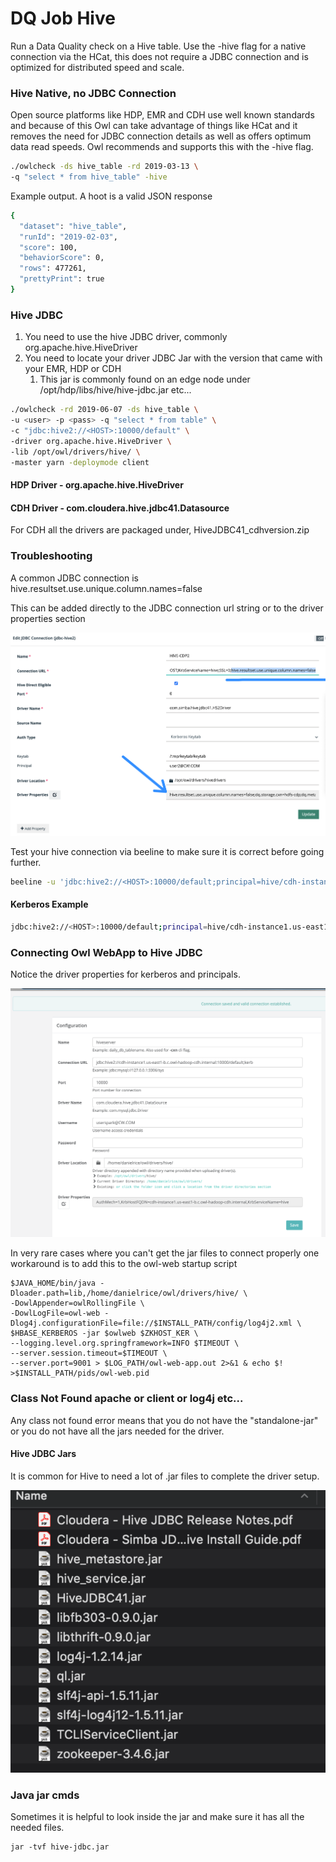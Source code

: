 # DQ Job Hive



Run a Data Quality check on a Hive table.  Use the -hive flag for a native connection via the HCat, this does not require a JDBC connection and is optimized for distributed speed and scale.&#x20;

### Hive Native, no JDBC Connection

Open source platforms like HDP, EMR and CDH use well known standards and because of this Owl can take advantage of things like HCat and it removes the need for JDBC connection details as well as offers optimum data read speeds.  Owl recommends and supports this with the -hive flag.

```bash
./owlcheck -ds hive_table -rd 2019-03-13 \
-q "select * from hive_table" -hive
```

Example output.  A hoot is a valid JSON response

```bash
{
  "dataset": "hive_table",
  "runId": "2019-02-03",
  "score": 100,
  "behaviorScore": 0,
  "rows": 477261,
  "prettyPrint": true
}
```

### Hive JDBC

1. You need to use the hive JDBC driver, commonly org.apache.hive.HiveDriver
2. You need to locate your driver JDBC Jar with the version that came with your EMR, HDP or CDH
   1. This jar is commonly found on an edge node under /opt/hdp/libs/hive/hive-jdbc.jar etc...

```bash
./owlcheck -rd 2019-06-07 -ds hive_table \
-u <user> -p <pass> -q "select * from table" \
-c "jdbc:hive2://<HOST>:10000/default" \
-driver org.apache.hive.HiveDriver \
-lib /opt/owl/drivers/hive/ \
-master yarn -deploymode client
```

#### HDP Driver - org.apache.hive.HiveDriver

#### CDH Driver - com.cloudera.hive.jdbc41.Datasource

For CDH all the drivers are packaged under, HiveJDBC41\_cdhversion.zip

### Troubleshooting

A common JDBC connection is hive.resultset.use.unique.column.names=false

This can be added directly to the JDBC connection url string or to the driver properties section

![](<../../.gitbook/assets/image (60).png>)





Test your hive connection via beeline to make sure it is correct before going further.&#x20;

```bash
beeline -u 'jdbc:hive2://<HOST>:10000/default;principal=hive/cdh-instance1.us-east1-b.c.company-hadoop-cdh.internal@CW.COM;useSSL=true' -d org.apache.hive.jdbc.HiveDriver
```

#### Kerberos Example

```bash
jdbc:hive2://<HOST>:10000/default;principal=hive/cdh-instance1.us-east1-b.c.company-hadoop-cdh.internal@CW.COM;useSSL=true
```

### Connecting Owl WebApp to Hive JDBC

Notice the driver properties for kerberos and principals.

![](<../../.gitbook/assets/Screen Shot 2019-05-29 at 6.44.50 PM.png>)

In very rare cases where you can't get the jar files to connect properly one workaround is to add this to the owl-web startup script

```
$JAVA_HOME/bin/java -Dloader.path=lib,/home/danielrice/owl/drivers/hive/ \
-DowlAppender=owlRollingFile \
-DowlLogFile=owl-web -Dlog4j.configurationFile=file://$INSTALL_PATH/config/log4j2.xml \
$HBASE_KERBEROS -jar $owlweb $ZKHOST_KER \
--logging.level.org.springframework=INFO $TIMEOUT \
--server.session.timeout=$TIMEOUT \
--server.port=9001 > $LOG_PATH/owl-web-app.out 2>&1 & echo $! >$INSTALL_PATH/pids/owl-web.pid
```

### Class Not Found apache or client or log4j etc...

Any class not found error means that you do not have the "standalone-jar" or you do not have all the jars needed for the driver.

#### Hive JDBC Jars

It is common for Hive to need a lot of .jar files to complete the driver setup.

![](../../.gitbook/assets/cdh-jars-hive-jdbc.png)

### Java jar cmds

Sometimes it is helpful to look inside the jar and make sure it has all the needed files.

```
jar -tvf hive-jdbc.jar
```

